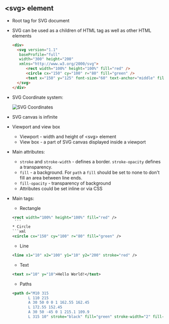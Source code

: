 ## &lt;svg&gt; element

* Root tag for SVG document
* SVG can be used as a children of HTML tag as well as other HTML elements

  ```html
  <div>
    <svg version="1.1"
     baseProfile="full"
     width="300" height="200"
     xmlns="http://www.w3.org/2000/svg">
        <rect width="100%" height="100%" fill="red" />
        <circle cx="150" cy="100" r="80" fill="green" />
        <text x="150" y="125" font-size="60" text-anchor="middle" fill="white">SVG</text>
    </svg>
  </div>
  ```

* SVG Coordinate system:

  ![SVG Coordinates](https://developer.mozilla.org/@api/deki/files/78/=Canvas_default_grid.png)

* SVG canvas is infinite

* Viewport and view box
    * Viewport - width and height of &lt;svg&gt; element
    * View box - a part of SVG canvas displayed inside a viewport

* Main attributes:
    * `stroke` and `stroke-width` - defines a border. `stroke-opacity` defines a transparency.
    * `fill` - a background. For `path` a `fill` should be set to none to don't fill an area between line ends.
    * `fill-opacity` - transparency of background
    * Attributes could be set inline or via CSS

* Main tags:
    * Rectangle
     ```xml
     <rect width="100%" height="100%" fill="red" />
      ```
    * Circle
    ```xml
    <circle cx="150" cy="100" r="80" fill="green" />
    ```
    * Line
    ```xml
    <line x1="10" x2="100" y1="10" y2="200" stroke="red" />
    ```

    * Text
    ```xml
    <text x="10" y="10">Hello World!</text>
    ```

    * Paths
    ```xml
    <path d="M10 315
           L 110 215
           A 30 50 0 0 1 162.55 162.45
           L 172.55 152.45
           A 30 50 -45 0 1 215.1 109.9
           L 315 10" stroke="black" fill="green" stroke-width="2" fill-opacity="0.5"/>
     ```